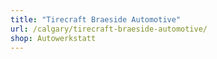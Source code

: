 ```yaml
---
title: "Tirecraft Braeside Automotive"
url: /calgary/tirecraft-braeside-automotive/
shop: Autowerkstatt
---
```

